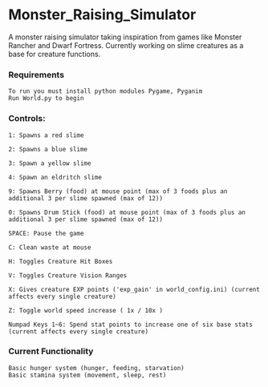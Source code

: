 # Monster_Raising_Simulator

A monster raising simulator taking inspiration from games like Monster Rancher and Dwarf Fortress.
Currently working on slime creatures as a base for creature functions.

### Requirements

    To run you must install python modules Pygame, Pyganim
    Run World.py to begin

### Controls:

    1: Spawns a red slime

    2: Spawns a blue slime

    3: Spawn a yellow slime

    4: Spawn an eldritch slime

    9: Spawns Berry (food) at mouse point (max of 3 foods plus an additional 3 per slime spawned (max of 12))

    0: Spawns Drum Stick (food) at mouse point (max of 3 foods plus an additional 3 per slime spawned (max of 12))

    SPACE: Pause the game

    C: Clean waste at mouse

    H: Toggles Creature Hit Boxes

    V: Toggles Creature Vision Ranges

    X: Gives creature EXP points ('exp_gain' in world_config.ini) (current affects every single creature)

    Z: Toggle world speed increase ( 1x / 10x )

    Numpad Keys 1~6: Spend stat points to increase one of six base stats (current affects every single creature)
    
### Current Functionality

    Basic hunger system (hunger, feeding, starvation)
    Basic stamina system (movement, sleep, rest)
    
